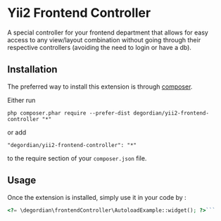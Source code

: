 Yii2 Frontend Controller
========================
A special controller for your frontend department that allows for easy access to any view/layout combination without going through their respective controllers (avoiding the need to login or have a db).

Installation
------------

The preferred way to install this extension is through [composer](http://getcomposer.org/download/).

Either run

```
php composer.phar require --prefer-dist degordian/yii2-frontend-controller "*"
```

or add

```
"degordian/yii2-frontend-controller": "*"
```

to the require section of your `composer.json` file.


Usage
-----

Once the extension is installed, simply use it in your code by  :

```php
<?= \degordian\frontendController\AutoloadExample::widget(); ?>```